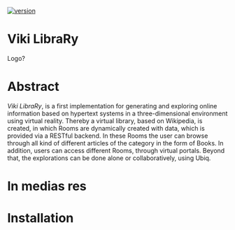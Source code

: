 [![version](https://img.shields.io/github/license/texttechnologylab/Viki-LibraRy)]()

# Viki LibraRy
Logo?


# Abstract
*Viki LibraRy*, is a first implementation for generating and exploring online information based on hypertext systems in a three-dimensional environment using virtual reality. Thereby a virtual library, based on Wikipedia, is created, in which Rooms are dynamically created with data, which is provided via a RESTful backend. In these Rooms the user can browse through all kind of different articles of the category in the form of Books. In addition, users can access different Rooms, through virtual portals. Beyond that, the explorations can be done alone or collaboratively, using Ubiq.

# In medias res


# Installation
